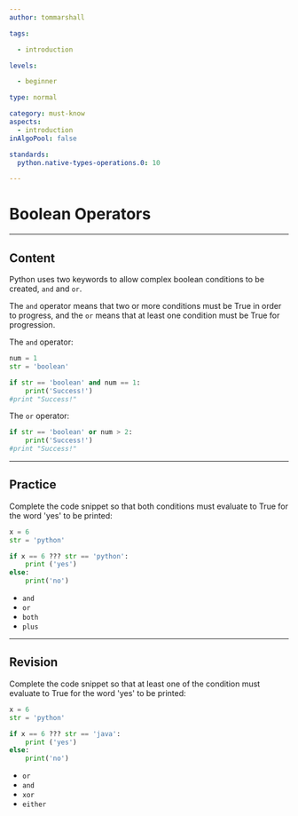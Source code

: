 ```yaml
---
author: tommarshall

tags:

  - introduction

levels:

  - beginner

type: normal

category: must-know
aspects:
  - introduction
inAlgoPool: false

standards:
  python.native-types-operations.0: 10

---
```


# Boolean Operators

---
## Content

Python uses two keywords to allow complex boolean conditions to be created, `and` and `or`.

The `and` operator means that two or more conditions must be True in order to progress, and the `or` means that at least one condition must be True for progression.

The `and` operator:

```python
num = 1
str = 'boolean'

if str == 'boolean' and num == 1:
    print('Success!')
#print "Success!"
```
The `or` operator:

```python
if str == 'boolean' or num > 2:
    print('Success!')
#print "Success!"
```

---
## Practice

Complete the code snippet so that both conditions must evaluate to True for the word 'yes' to be printed:

```python
x = 6
str = 'python'

if x == 6 ??? str == 'python':
    print ('yes')
else:
    print('no')
```

* `and`
* `or`
* `both`
* `plus`

---
## Revision

Complete the code snippet so that at least one of the condition must evaluate to True for the word 'yes' to be printed:

```python
x = 6
str = 'python'

if x == 6 ??? str == 'java':
    print ('yes')
else:
    print('no')
```

* `or`
* `and`
* `xor`
* `either`
